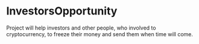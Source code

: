# InvestorsOpportunity
Project will help investors and other people, who involved to cryptocurrency, to freeze their money and send them when time will come. 
